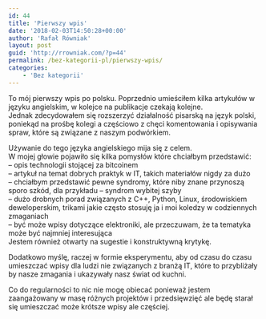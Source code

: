```yaml
---
id: 44
title: 'Pierwszy wpis'
date: '2018-02-03T14:50:28+00:00'
author: 'Rafał Równiak'
layout: post
guid: 'http://rrowniak.com/?p=44'
permalink: /bez-kategorii-pl/pierwszy-wpis/
categories:
    - 'Bez kategorii'
---
```


To mój pierwszy wpis po polsku. Poprzednio umieściłem kilka artykułów w języku angielskim, w kolejce na publikacje czekają kolejne.  
Jednak zdecydowałem się rozszerzyć działalność pisarską na język polski, poniekąd na prośbę kolegi a częściowo z chęci komentowania i opisywania spraw, które są związane z naszym podwórkiem.

Używanie do tego języka angielskiego mija się z celem.  
W mojej głowie pojawiło się kilka pomysłów które chciałbym przedstawić:  
– opis technologii stojącej za bitcoinem  
– artykuł na temat dobrych praktyk w IT, takich materiałów nigdy za dużo  
– chciałbym przedstawić pewne syndromy, które niby znane przynoszą sporo szkód, dla przykładu – syndrom wybitej szyby  
– dużo drobnych porad związanych z C++, Python, Linux, środowiskiem deweloperskim, trikami jakie często stosuję ja i moi koledzy w codziennych zmaganiach  
– być może wpisy dotyczące elektroniki, ale przeczuwam, że ta tematyka może być najmniej interesująca  
Jestem również otwarty na sugestie i konstruktywną krytykę.

Dodatkowo myślę, raczej w formie eksperymentu, aby od czasu do czasu umieszczać wpisy dla ludzi nie związanych z branżą IT, które to przybliżały by nasze zmagania i ukazywały nasz świat od kuchni.

Co do regularności to nic nie mogę obiecać ponieważ jestem zaangażowany w masę różnych projektów i przedsięwzięć ale będę starał się umieszczać może krótsze wpisy ale częściej.